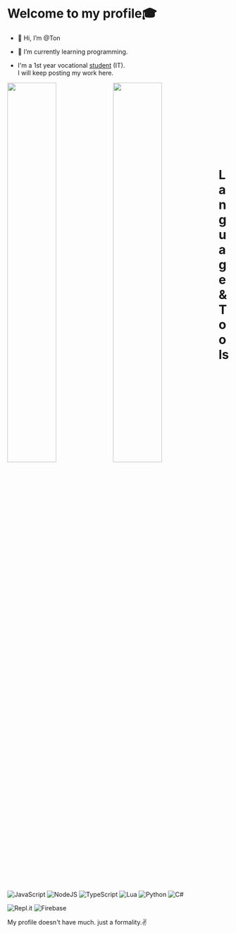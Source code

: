 <h1>Welcome to my profile🎓</h1>

- 👋 Hi, I’m @Ton
- 🌱 I’m currently learning programming.

- I'm a 1st year vocational [student](http://www.petkasem.ac.th/index.php/th/) (IT). <br/>I will keep posting my work here.

<img align="left" width="47%" src="https://github-readme-stats.vercel.app/api?username=ScriptBloxX&show_icons=true&theme=radical">  
<img align="left" width="47%" src="https://github-readme-stats.vercel.app/api/top-langs/?username=anuraghazra&layout=compact">
<br/><br/><br/><br/><br/><br/><br/><br/><br/>

# Language & Tools
![JavaScript](https://img.shields.io/badge/javascript-%23323330.svg?style=for-the-badge&logo=javascript&logoColor=%23F7DF1E)
![NodeJS](https://img.shields.io/badge/node.js-6DA55F?style=for-the-badge&logo=node.js&logoColor=white)
![TypeScript](https://img.shields.io/badge/typescript-%23007ACC.svg?style=for-the-badge&logo=typescript&logoColor=white)
![Lua](https://img.shields.io/badge/lua-%232C2D72.svg?style=for-the-badge&logo=lua&logoColor=white)
![Python](https://img.shields.io/badge/python-3670A0?style=for-the-badge&logo=python&logoColor=ffdd54)
![C#](https://img.shields.io/badge/c%23-%23239120.svg?style=for-the-badge&logo=c-sharp&logoColor=white)

![Repl.it](https://img.shields.io/badge/Repl.it-%230D101E.svg?style=for-the-badge&logo=replit&logoColor=white)
![Firebase](https://img.shields.io/badge/firebase-%23039BE5.svg?style=for-the-badge&logo=firebase)

 My profile doesn't have much. just a formality.✌
<!---
ScriptBloxX/ScriptBloxX is a ✨ special ✨ repository because its `README.md` (this file) appears on your GitHub profile.
You can click the Preview link to take a look at your changes.
--->
